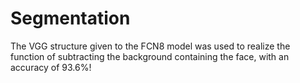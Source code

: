 # Segmentation
The VGG structure given to the FCN8 model was used to realize the function of subtracting the background containing the face, with an accuracy of 93.6%!
